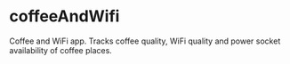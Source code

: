 # coffeeAndWifi
Coffee and WiFi app. Tracks coffee quality, WiFi quality and power socket availability of coffee places. 
